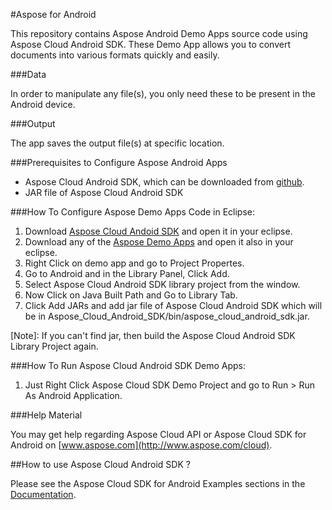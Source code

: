 #Aspose for Android

This repository contains Aspose Android Demo Apps source code using Aspose Cloud Android SDK. 
These Demo App allows you to convert documents into various formats quickly and easily. 

###Data

In order to manipulate any file(s), you only need these to be present in the Android device.

###Output

The app saves the output file(s) at specific location.

###Prerequisites to Configure Aspose Android Apps

- Aspose Cloud Android SDK, which can be downloaded from [github](https://github.com/asposeforcloud/Aspose_Cloud_SDK_For_Android).
- JAR file of Aspose Cloud Android SDK

###How To Configure Aspose Demo Apps Code in Eclipse:
1. Download [Aspose Cloud Andoid SDK](https://github.com/asposeforcloud/Aspose_Cloud_SDK_For_Android) and open it in your eclipse.
2. Download any of the [Aspose Demo Apps](https://github.com/asposemarketplace/Aspose_for_Android) and open it also in your eclipse.
3. Right Click on demo app and go to Project Propertes.
4. Go to Android and in the Library Panel, Click Add.
5. Select Aspose Cloud Android SDK library project from the window.
6. Now Click on Java Built Path and Go to Library Tab.
7. Click Add JARs and add jar file of Aspose Cloud Android SDK which will be in Aspose_Cloud_Android_SDK/bin/aspose_cloud_android_sdk.jar.

[Note]: If you can't find jar, then build the Aspose Cloud Android SDK Library Project again.

###How To Run Aspose Cloud Android SDK Demo Apps:
1. Just Right Click Aspose Cloud SDK Demo Project and go to Run > Run As Android Application.

###Help Material

You may get help regarding Aspose Cloud API or Aspose Cloud SDK for Android on [www.aspose.com](http://www.aspose.com/cloud).

##How to use Aspose Cloud Android SDK ?

Please see the Aspose Cloud SDK for Android Examples sections in the [Documentation](http://www.aspose.com/docs).


